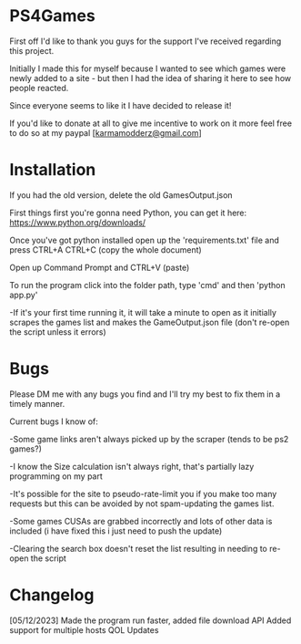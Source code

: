 # PS4Games

First off I'd like to thank you guys for the support I've received regarding this project.

Initially I made this for myself because I wanted to see which games were newly added to a site - but then I had the idea of sharing it here to see how people reacted.

Since everyone seems to like it I have decided to release it!

If you'd like to donate at all to give me incentive to work on it more feel free to do so at my paypal
[karmamodderz@gmail.com]

# Installation
If you had the old version, delete the old GamesOutput.json

First things first you're gonna need Python, you can get it here: https://www.python.org/downloads/

Once you've got python installed open up the 'requirements.txt' file and press CTRL+A CTRL+C (copy the whole document)

Open up Command Prompt and CTRL+V (paste)

To run the program click into the folder path, type 'cmd' and then 'python app.py'

-If it's your first time running it, it will take a minute to open as it initially scrapes the games list and makes the GameOutput.json file (don't re-open the script unless it errors)

# Bugs

Please DM me with any bugs you find and I'll try my best to fix them in a timely manner.

Current bugs I know of:

-Some game links aren't always picked up by the scraper (tends to be ps2 games?)

-I know the Size calculation isn't always right, that's partially lazy programming on my part

-It's possible for the site to pseudo-rate-limit you if you make too many requests but this can be avoided by not spam-updating the games list.

-Some games CUSAs are grabbed incorrectly and lots of other data is included (i have fixed this i just need to push the update)

-Clearing the search box doesn't reset the list resulting in needing to re-open the script
# Changelog

[05/12/2023]
Made the program run faster, added file download API
Added support for multiple hosts
QOL Updates
